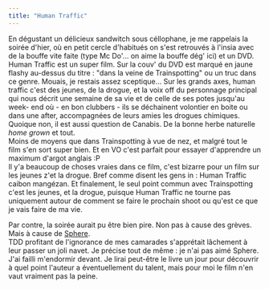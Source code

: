 ```yaml
---
title: "Human Traffic"
---
```


En dégustant un délicieux sandwitch sous céllophane, je me rappelais la soirée
d'hier, où en petit cercle d'habitués on s'est retrouvés à l'insia avec de la
bouffe vite faite (type Mc Do'... on aime la bouffe dég' ici) et un DVD.  
Human Traffic est un super film. Sur la couv' du DVD est marqué en jaune
flashy au-dessus du titre : "dans la veine de Trainspotting" ou un truc dans
ce genre. Mouais, je restais assez sceptique... Sur les grands axes, human
traffic c'est des jeunes, de la drogue, et la voix off du personnage principal
qui nous décrit une semaine de sa vie et de celle de ses potes jusqu'au week-
end où - en bon clubbers - ils se déchainent volontier en boite ou dans une
after, accompagnées de leurs amies les drogues chimiques. Quoique non, il est
aussi question de Canabis. De la bonne herbe naturelle _home grown_ et tout.  
Moins de moyens que dans Trainspotting à vue de nez, et malgré tout le film
s'en sort super bien. Et en VO c'est parfait pour essayer d'apprendre un
maximum d'argot anglais :P  
Il y'a beaucoup de choses vraies dans ce film, c'est bizarre pour un film sur
les jeunes z'et la drogue. Bref comme disent les gens in : Human Traffic
caibon mangézan. Et finalement, le seul point commun avec Trainspotting c'est
les jeunes, et la drogue, puisque Human Traffic ne tourne pas uniquement
autour de comment se faire le prochain shoot ou qu'est ce que je vais faire de
ma vie.

Par contre, la soirée aurait pu être bien pire. Non pas à cause des grèves.
Mais à cause de
[Sphere](http://www.allocine.fr/film/fichefilm_gen_cfilm=16650.html).  
TDD profitant de l'ignorance de mes camarades s'apprétait lâchement à leur
passer un joli navet. Je précise tout de même : je n'ai pas aimé Sphere. J'ai
failli m'endormir devant. Je lirai peut-être le livre un jour pour découvrir à
quel point l'auteur a éventuellement du talent, mais pour moi le film n'en
vaut vraiment pas la peine.

